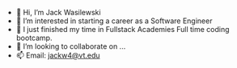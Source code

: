 - 👋 Hi, I’m Jack Wasilewski
- 👀 I’m interested in starting a career as a Software Engineer
- 🌱 I just finished my time in Fullstack Academies Full time coding bootcamp.
- 💞️ I’m looking to collaborate on ...
- 📫 Email: jackw4@vt.edu

<!---
speedturtle28/speedturtle28 is a ✨ special ✨ repository because its `README.md` (this file) appears on your GitHub profile.
You can click the Preview link to take a look at your changes.
--->
